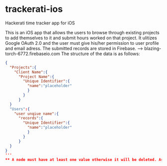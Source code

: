 # trackerati-ios
Hackerati time tracker app for iOS

This is an iOS app that allows the users to browse through existing projects to add themselves to it and submit hours worked on that project. 
It ulitizes Google OAuth 2.0 and the user must give his/her permission to user profile and email adress.
The submitted records are stored in Firebase. --> blazing-torch-6772.firebaseio.com
The structure of the data is as follows:
```json
{
  "Projects":{
    "Client Name":{
      "Project Name":{
        "Unique Identifier":{
          "name":"placeholder"
          }
        }
      }  
  }
  "Users":{
    "user unqiue name":{
      "records":{
        "Unique Identifier":{
          "name":"placeholder"
          }
        }
      }
  }
}
'''
** A node must have at least one value otherwise it will be deleted. As such a "placeholder" is placed in every tree to prevent it from deleting. **

